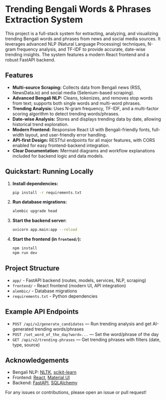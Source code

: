 # Trending Bengali Words & Phrases Extraction System

This project is a full-stack system for extracting, analyzing, and visualizing trending Bengali words and phrases from news and social media sources. It leverages advanced NLP (Natural Language Processing) techniques, N-gram frequency analysis, and TF-IDF to provide accurate, date-wise trending insights. The system features a modern React frontend and a robust FastAPI backend.

## Features

- **Multi-source Scraping:** Collects data from Bengali news (RSS, NewsData.io) and social media (Selenium-based scraping).
- **Advanced Bengali NLP:** Cleans, tokenizes, and removes stop words from text; supports both single words and multi-word phrases.
- **Trending Analysis:** Uses N-gram frequency, TF-IDF, and a multi-factor scoring algorithm to detect trending words/phrases.
- **Date-wise Analysis:** Stores and displays trending data by date, allowing historical trend exploration.
- **Modern Frontend:** Responsive React UI with Bengali-friendly fonts, full-width layout, and user-friendly error handling.
- **API-first Design:** RESTful endpoints for all major features, with CORS enabled for easy frontend-backend integration.
- **Clear Documentation:** Mermaid diagrams and workflow explanations included for backend logic and data models.

## Quickstart: Running Locally

1. **Install dependencies:**
   ```bash
   pip install -r requirements.txt
   ```
2. **Run database migrations:**
   ```bash
   alembic upgrade head
   ```
3. **Start the backend server:**
   ```bash
   uvicorn app.main:app --reload
   ```
4. **Start the frontend (in `frontend/`):**
   ```bash
   npm install
   npm run dev
   ```

## Project Structure

- `app/` - FastAPI backend (routes, models, services, NLP, scraping)
- `frontend/` - React frontend (modern UI, API integration)
- `alembic/` - Database migrations
- `requirements.txt` - Python dependencies

## Example API Endpoints

- `POST /api/v2/generate_candidates` — Run trending analysis and get AI-generated trending words/phrases
- `POST /set_word_of_the_day?word=...` — Set the word/phrase of the day
- `GET /api/v2/trending-phrases` — Get trending phrases with filters (date, type, source)


## Acknowledgements
- Bengali NLP: [NLTK](https://www.nltk.org/), [scikit-learn](https://scikit-learn.org/)
- Frontend: [React](https://react.dev/), [Material UI](https://mui.com/)
- Backend: [FastAPI](https://fastapi.tiangolo.com/), [SQLAlchemy](https://www.sqlalchemy.org/)


For any issues or contributions, please open an issue or pull request!
